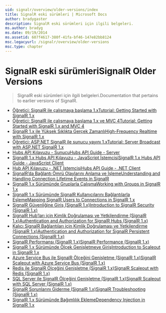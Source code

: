 ```yaml
---
uid: signalr/overview/older-versions/index
title: SignalR eski sürümleri | Microsoft Docs
author: bradygaster
description: SignalR eski sürümleri için ilgili belgeleri.
ms.author: bradyg
ms.date: 09/19/2014
ms.assetid: 607f4617-380f-41fa-bf46-147e82bb8124
msc.legacyurl: /signalr/overview/older-versions
msc.type: chapter
---
```

<a name="signalr-older-versions"></a><span data-ttu-id="f013c-103">SignalR eski sürümleri</span><span class="sxs-lookup"><span data-stu-id="f013c-103">SignalR Older Versions</span></span>
====================
> <span data-ttu-id="f013c-104">SignalR eski sürümleri için ilgili belgeleri.</span><span class="sxs-lookup"><span data-stu-id="f013c-104">Documentation that pertains to earlier versions of SignalR.</span></span>


- [<span data-ttu-id="f013c-105">Öğretici: SignalR ile çalışmaya başlama 1.x</span><span class="sxs-lookup"><span data-stu-id="f013c-105">Tutorial: Getting Started with SignalR 1.x</span></span>](tutorial-getting-started-with-signalr.md)
- [<span data-ttu-id="f013c-106">Öğretici: SignalR ile çalışmaya başlama 1.x ve MVC 4</span><span class="sxs-lookup"><span data-stu-id="f013c-106">Tutorial: Getting Started with SignalR 1.x and MVC 4</span></span>](tutorial-getting-started-with-signalr-and-mvc-4.md)
- [<span data-ttu-id="f013c-107">SignalR 1.x ile Yüksek Sıklıkta Gerçek Zamanlı</span><span class="sxs-lookup"><span data-stu-id="f013c-107">High-Frequency Realtime with SignalR 1.x</span></span>](tutorial-high-frequency-realtime-with-signalr.md)
- [<span data-ttu-id="f013c-108">Öğretici: ASP.NET SignalR ile sunucu yayını 1.x</span><span class="sxs-lookup"><span data-stu-id="f013c-108">Tutorial: Server Broadcast with ASP.NET SignalR 1.x</span></span>](tutorial-server-broadcast-with-aspnet-signalr.md)
- [<span data-ttu-id="f013c-109">Hubs API Kılavuzu - Sunucu</span><span class="sxs-lookup"><span data-stu-id="f013c-109">Hubs API Guide - Server</span></span>](signalr-1x-hubs-api-guide-server.md)
- [<span data-ttu-id="f013c-110">SignalR 1.x Hubs API Kılavuzu - JavaScript İstemcisi</span><span class="sxs-lookup"><span data-stu-id="f013c-110">SignalR 1.x Hubs API Guide - JavaScript Client</span></span>](signalr-1x-hubs-api-guide-javascript-client.md)
- [<span data-ttu-id="f013c-111">Hub API Kılavuzu - .NET İstemcisi</span><span class="sxs-lookup"><span data-stu-id="f013c-111">Hubs API Guide - .NET Client</span></span>](signalr-1x-hubs-api-guide-net-client.md)
- [<span data-ttu-id="f013c-112">SignalR’da Bağlantı Ömrü Olaylarını Anlama ve İşleme</span><span class="sxs-lookup"><span data-stu-id="f013c-112">Understanding and Handling Connection Lifetime Events in SignalR</span></span>](handling-connection-lifetime-events.md)
- [<span data-ttu-id="f013c-113">SignalR 1.x Sürümünde Gruplarla Çalışma</span><span class="sxs-lookup"><span data-stu-id="f013c-113">Working with Groups in SignalR 1.x</span></span>](working-with-groups.md)
- [<span data-ttu-id="f013c-114">SignalR 1.x Sürümünde SignalR Kullanıcılarını Bağlantılarla Eşleme</span><span class="sxs-lookup"><span data-stu-id="f013c-114">Mapping SignalR Users to Connections in SignalR 1.x</span></span>](mapping-users-to-connections.md)
- [<span data-ttu-id="f013c-115">SignalR Güvenliğine Giriş (SignalR 1.x)</span><span class="sxs-lookup"><span data-stu-id="f013c-115">Introduction to SignalR Security (SignalR 1.x)</span></span>](introduction-to-security.md)
- [<span data-ttu-id="f013c-116">SignalR Hub’ları için Kimlik Doğrulaması ve Yetkilendirme (SignalR 1.x)</span><span class="sxs-lookup"><span data-stu-id="f013c-116">Authentication and Authorization for SignalR Hubs (SignalR 1.x)</span></span>](hub-authorization.md)
- [<span data-ttu-id="f013c-117">Kalıcı SignalR Bağlantıları için Kimlik Doğrulaması ve Yetkilendirme (SignalR 1.x)</span><span class="sxs-lookup"><span data-stu-id="f013c-117">Authentication and Authorization for SignalR Persistent Connections (SignalR 1.x)</span></span>](persistent-connection-authorization.md)
- [<span data-ttu-id="f013c-118">SignalR Performansı (SignalR 1.x)</span><span class="sxs-lookup"><span data-stu-id="f013c-118">SignalR Performance (SignalR 1.x)</span></span>](signalr-performance.md)
- [<span data-ttu-id="f013c-119">SignalR 1.x Sürümünde Ölçek Genişletmeye Giriş</span><span class="sxs-lookup"><span data-stu-id="f013c-119">Introduction to Scaleout in SignalR 1.x</span></span>](scaleout-in-signalr.md)
- [<span data-ttu-id="f013c-120">Azure Service Bus ile SignalR Ölçeğini Genişletme (SignalR 1.x)</span><span class="sxs-lookup"><span data-stu-id="f013c-120">SignalR Scaleout with Azure Service Bus (SignalR 1.x)</span></span>](scaleout-with-windows-azure-service-bus.md)
- [<span data-ttu-id="f013c-121">Redis ile SignalR Ölçeğini Genişletme (SignalR 1.x)</span><span class="sxs-lookup"><span data-stu-id="f013c-121">SignalR Scaleout with Redis (SignalR 1.x)</span></span>](scaleout-with-redis.md)
- [<span data-ttu-id="f013c-122">SQL Server ile SignalR Ölçeğini Genişletme (SignalR 1.x)</span><span class="sxs-lookup"><span data-stu-id="f013c-122">SignalR Scaleout with SQL Server (SignalR 1.x)</span></span>](scaleout-with-sql-server.md)
- [<span data-ttu-id="f013c-123">SignalR Sorunlarını Giderme (SignalR 1.x)</span><span class="sxs-lookup"><span data-stu-id="f013c-123">SignalR Troubleshooting (SignalR 1.x)</span></span>](troubleshooting.md)
- [<span data-ttu-id="f013c-124">SignalR 1.x Sürümünde Bağımlılık Ekleme</span><span class="sxs-lookup"><span data-stu-id="f013c-124">Dependency Injection in SignalR 1.x</span></span>](dependency-injection.md)
